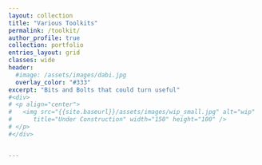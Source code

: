 ```yaml
---
layout: collection
title: "Various Toolkits"
permalink: /toolkit/
author_profile: true
collection: portfolio
entries_layout: grid
classes: wide
header:
  #image: /assets/images/dabi.jpg
  overlay_color: "#333"
excerpt: "Bits and Bolts that could turn useful"
#<div>
# <p align="center">
#   <img src="{{site.baseurl}}/assets/images/wip_small.jpg" alt="wip"
# 	   title="Under Construction" width="150" height="100" />
# </p>
#</div>


---
```


